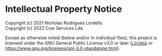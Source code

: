 # Intellectual Property Notice

Copyright (c) 2021 Nicholas Rodrigues Lordello  
Copyright (c) 2022 Cow Services Lda

Except as otherwise noted (below and/or in individual files), this project is licensed under
the GNU General Public License v3.0 or later ([`LICENSE`](LICENSE) or <https://www.gnu.org/licenses/gpl-3.0-standalone.html>).

